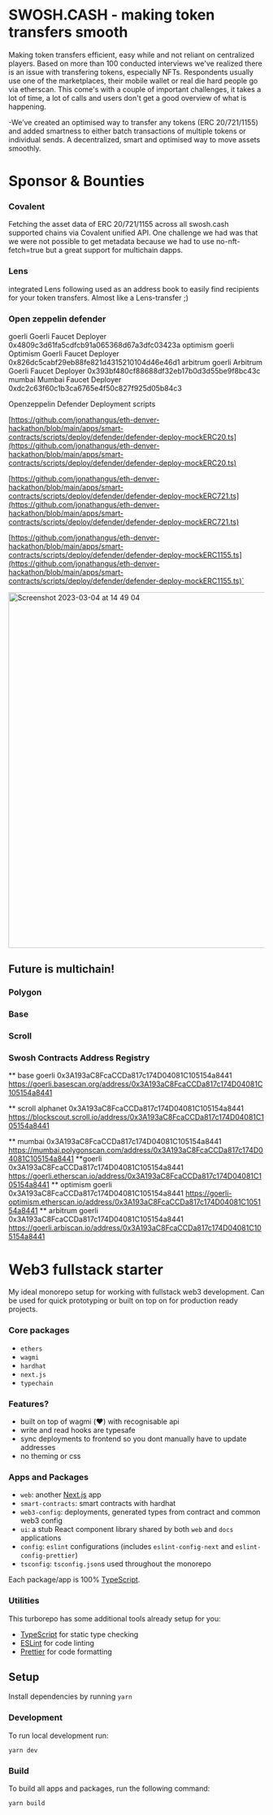 # SWOSH.CASH - making token transfers smooth

Making token transfers efficient, easy while and not reliant on centralized players. Based on more than 100 conducted interviews we've realized there is an issue with transfering tokens, especially NFTs. Respondents usually use one of the marketplaces, their mobile wallet or real die hard people go via etherscan. This come's with a couple of important challenges, it takes a lot of time, a lot of calls and users don't get a good overview of what is happening. 

-We’ve created an optimised way to transfer any tokens (ERC 20/721/1155) and added smartness to either batch transactions of multiple tokens or individual sends. A decentralized, smart and optimised way to move assets smoothly. 


# Sponsor & Bounties
### Covalent
Fetching the asset data of ERC 20/721/1155 across all swosh.cash supported chains via Covalent unified API. One challenge we had was that we were not possible to get metadata because we had to use no-nft-fetch=true but a great support for multichain dapps.

### Lens
integrated Lens following used as an address book to easily find recipients for your token transfers. Almost like a Lens-transfer ;) 

### Open zeppelin defender 
goerli	Goerli                  Faucet Deployer	0x4809c3d61fa5cdfcb91a065368d67a3dfc03423a
optimism goerli	Optimism Goerli Faucet Deployer	0x826dc5cabf29eb88fe821d4315210104d46e46d1
arbitrum goerli	Arbitrum Goerli Faucet Deployer	0x393bf480cf88688df32eb17b0d3d55be9f8bc43c
mumbai	Mumbai                  Faucet Deployer	0xdc2c63f60c1b3ca6765e4f50c827f925d05b84c3

Openzeppelin Defender Deployment scripts

[https://github.com/jonathangus/eth-denver-hackathon/blob/main/apps/smart-contracts/scripts/deploy/defender/defender-deploy-mockERC20.ts](https://github.com/jonathangus/eth-denver-hackathon/blob/main/apps/smart-contracts/scripts/deploy/defender/defender-deploy-mockERC20.ts)

[https://github.com/jonathangus/eth-denver-hackathon/blob/main/apps/smart-contracts/scripts/deploy/defender/defender-deploy-mockERC721.ts](https://github.com/jonathangus/eth-denver-hackathon/blob/main/apps/smart-contracts/scripts/deploy/defender/defender-deploy-mockERC721.ts)

[https://github.com/jonathangus/eth-denver-hackathon/blob/main/apps/smart-contracts/scripts/deploy/defender/defender-deploy-mockERC1155.ts](https://github.com/jonathangus/eth-denver-hackathon/blob/main/apps/smart-contracts/scripts/deploy/defender/defender-deploy-mockERC1155.ts)`

<img width="700" alt="Screenshot 2023-03-04 at 14 49 04" src="https://user-images.githubusercontent.com/42701407/222931434-7699cf73-3348-4c1d-ad8d-7f3f5e6b9e02.png">

## Future is multichain!
### Polygon

### Base

### Scroll 


### Swosh Contracts Address Registry
** base goerli
0x3A193aC8FcaCCDa817c174D04081C105154a8441
https://goerli.basescan.org/address/0x3A193aC8FcaCCDa817c174D04081C105154a8441

** scroll alphanet
0x3A193aC8FcaCCDa817c174D04081C105154a8441
https://blockscout.scroll.io/address/0x3A193aC8FcaCCDa817c174D04081C105154a8441

** mumbai
0x3A193aC8FcaCCDa817c174D04081C105154a8441
https://mumbai.polygonscan.com/address/0x3A193aC8FcaCCDa817c174D04081C105154a8441
**goerli
0x3A193aC8FcaCCDa817c174D04081C105154a8441
https://goerli.etherscan.io/address/0x3A193aC8FcaCCDa817c174D04081C105154a8441
** optimism goerli
0x3A193aC8FcaCCDa817c174D04081C105154a8441
https://goerli-optimism.etherscan.io/address/0x3A193aC8FcaCCDa817c174D04081C105154a8441
** arbitrum goerli
0x3A193aC8FcaCCDa817c174D04081C105154a8441
https://goerli.arbiscan.io/address/0x3A193aC8FcaCCDa817c174D04081C105154a8441









# Web3 fullstack starter

My ideal monorepo setup for working with fullstack web3 development. Can be used for quick prototyping or built on top on for production ready projects.

### Core packages
- `ethers`
- `wagmi`
- `hardhat`
- `next.js`
- `typechain`

### Features?
- built on top of wagmi (❤️) with recognisable api
- write and read hooks are typesafe
- sync deployments to frontend so you dont manually have to update addresses
- no theming or css 


### Apps and Packages
- `web`: another [Next.js](https://nextjs.org) app
- `smart-contracts`: smart contracts with hardhat
- `web3-config`: deployments, generated types from contract and common web3 config
- `ui`: a stub React component library shared by both `web` and `docs` applications
- `config`: `eslint` configurations (includes `eslint-config-next` and `eslint-config-prettier`)
- `tsconfig`: `tsconfig.json`s used throughout the monorepo

Each package/app is 100% [TypeScript](https://www.typescriptlang.org/).

### Utilities

This turborepo has some additional tools already setup for you:

- [TypeScript](https://www.typescriptlang.org/) for static type checking
- [ESLint](https://eslint.org/) for code linting
- [Prettier](https://prettier.io) for code formatting

## Setup
Install dependencies by running `yarn`

### Development
To run local development run:
```
yarn dev
```

### Build

To build all apps and packages, run the following command:

```
yarn build
```
